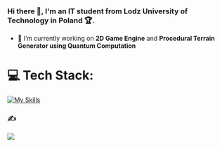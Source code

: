 ### Hi there 👋, I'm an IT student from Lodz University of Technology in Poland :trophy:. 

- 🔭 I’m currently working on **2D Game Engine** and **Procedural Terrain Generator using Quantum Computation**

# 💻 Tech Stack:

[![My Skills](https://skillicons.dev/icons?i=arduino,cpp,docker,git,vue,laravel,postgres,postman,lua)](https://skillicons.dev)

### ✍️
![](https://quotes-github-readme.vercel.app/api?type=horizontal&theme=radical)

